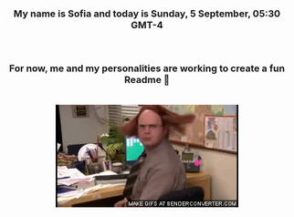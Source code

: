 


<div align="center">
<h3 >My name is Sofia and today is Sunday, 5 September, 05:30 GMT-4</h3><br>
<h3 >For now, me and my personalities are working to create a fun Readme 👋
</h3><br>
<img src='img/dwight.gif' alt='working...'/>
</div>
